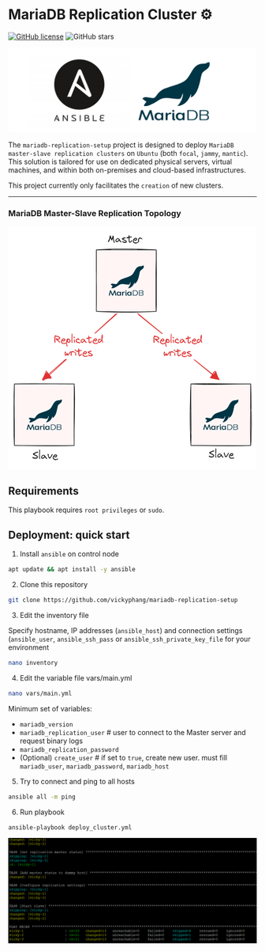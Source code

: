 # MariaDB Replication Cluster ⚙️
[![GitHub license](https://img.shields.io/github/license/vickyphang/mariadb-replication-setup)](https://github.com/vickyphang/mariadb-replication-setup/blob/master/LICENSE)
![GitHub stars](https://img.shields.io/github/stars/vickyphang/mariadb-replication-setup)

<p align="center"> <img src="images/logo.png"> </p>

The `mariadb-replication-setup` project is designed to deploy `MariaDB master-slave replication clusters` on `Ubuntu` (both `focal`, `jammy`, `mantic`). This solution is tailored for use on dedicated physical servers, virtual machines, and within both on-premises and cloud-based infrastructures.

This project currently only facilitates the `creation` of new clusters.

---

### MariaDB Master-Slave Replication Topology
<p align="center"> <img src="images/mariadb-replication.png" width="550" height="490"> </p>


## Requirements
This playbook requires `root privileges` or `sudo`.


## Deployment: quick start
1. Install `ansible` on control node
```bash
apt update && apt install -y ansible
```

2. Clone this repository
```bash
git clone https://github.com/vickyphang/mariadb-replication-setup
```

3. Edit the inventory file

Specify hostname, IP addresses (`ansible_host`) and connection settings (`ansible_user`, `ansible_ssh_pass` or `ansible_ssh_private_key_file` for your environment
```bash
nano inventory
```

4. Edit the variable file vars/main.yml
```bash
nano vars/main.yml
```
Minimum set of variables:
- `mariadb_version`
- `mariadb_replication_user` # user to connect to the Master server and request binary logs
- `mariadb_replication_password`
- (Optional) `create_user` # if set to `true`, create new user. must fill `mariadb_user`, `mariadb_password`, `mariadb_host`

5. Try to connect and ping to all hosts
```bash
ansible all -m ping
```

6. Run playbook
```bash
ansible-playbook deploy_cluster.yml
```
<p align="center"> <img src="images/ansible-playbook.png"> </p>
